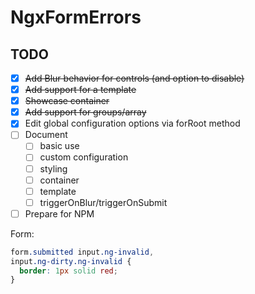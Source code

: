# NgxFormErrors

## TODO

- [x] ~~Add Blur behavior for controls (and option to disable)~~
- [x] ~~Add support for a template~~
- [x] ~~Showcase container~~
- [x] ~~Add support for groups/array~~
- [x] Edit global configuration options via forRoot method
- [ ] Document
  - [ ] basic use
  - [ ] custom configuration
  - [ ] styling
  - [ ] container
  - [ ] template
  - [ ] triggerOnBlur/triggerOnSubmit
- [ ] Prepare for NPM

Form:

```css
form.submitted input.ng-invalid,
input.ng-dirty.ng-invalid {
  border: 1px solid red;
}
```
